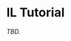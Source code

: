 <!--
SPDX-License-Identifier: MIT
File: docs/tutorials/il.md
Purpose: IL tutorial placeholder.
-->

# IL Tutorial

_TBD._
